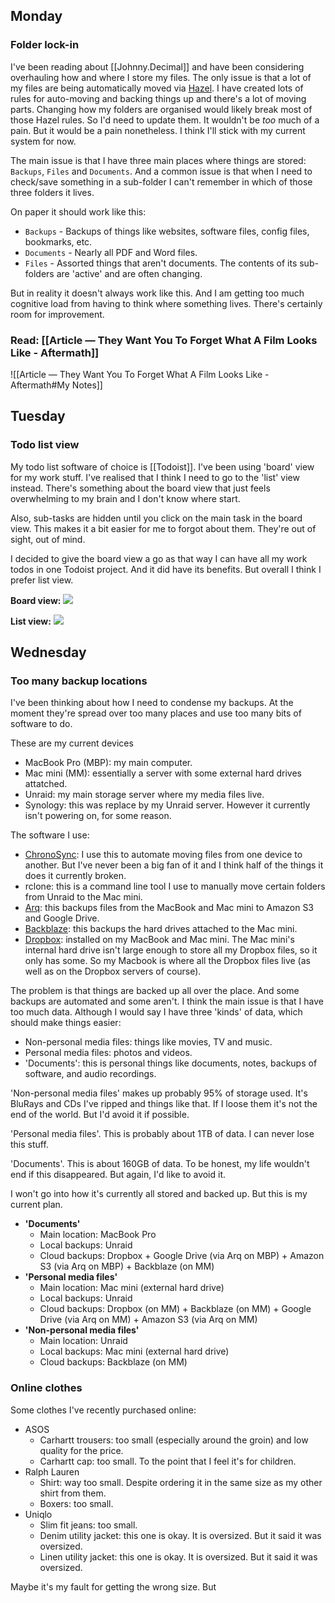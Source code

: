 ## Monday

### Folder lock-in

I've been reading about [[Johnny.Decimal]] and have been considering overhauling how and where I store my files. The only issue is that a lot of my files are being automatically moved via [Hazel](https://www.noodlesoft.com/). I have created lots of rules for auto-moving and backing things up and there's a lot of moving parts. Changing how my folders are organised would likely break most of those Hazel rules. So I'd need to update them. It wouldn't be *too* much of a pain. But it would be a pain nonetheless. I think I'll stick with my current system for now.

The main issue is that I have three main places where things are stored: `Backups`, `Files` and `Documents`. And a common issue is that when I need to check/save something in a sub-folder I can't remember in which of those three folders it lives.

On paper it should work like this:
- `Backups` - Backups of things like websites, software files, config files, bookmarks, etc.
- `Documents` - Nearly all PDF and Word files.
- `Files` - Assorted things that aren't documents. The contents of its sub-folders are 'active' and are often changing.

But in reality it doesn't always work like this. And I am getting too much cognitive load from having to think where something lives. There's certainly room for improvement.

### Read: [[Article — They Want You To Forget What A Film Looks Like - Aftermath]]

![[Article — They Want You To Forget What A Film Looks Like - Aftermath#My Notes]]

## Tuesday

### Todo list view

My todo list software of choice is [[Todoist]]. I've been using 'board' view for my work stuff. I've realised that I think I need to go to the 'list' view instead. There's something about the board view that just feels overwhelming to my brain and I don't know where start.

Also, sub-tasks are hidden until you click on the main task in the board view. This makes it a bit easier for me to forgot about them. They're out of sight, out of mind.

I decided to give the board view a go as that way I can have all my work todos in one Todoist project. And it did have its benefits. But overall I think I prefer list view.

**Board view:**
![](https://res.cloudinary.com/imagist/image/fetch/q_auto/f_auto/c_scale,w_2624/https%3A%2F%2Ftdinspiration.wpengine.com%2Fwp-content%2Fuploads%2F2020%2F10%2Ftodoist-board-todays-work-1.png)

**List view:**
![](https://res.cloudinary.com/imagist/image/fetch/q_auto/f_auto/c_scale,w_2624/https%3A%2F%2Ftdinspiration.wpengine.com%2Fwp-content%2Fuploads%2F2021%2F05%2F5_block-wide.png)

## Wednesday

### Too many backup locations

I've been thinking about how I need to condense my backups. At the moment they're spread over too many places and use too many bits of software to do.

These are my current devices
- MacBook Pro (MBP): my main computer.
- Mac mini (MM): essentially a server with some external hard drives attatched.
- Unraid: my main storage server where my media files live.
- Synology: this was replace by my Unraid server. However it currently isn't powering on, for some reason.

The software I use:
- [ChronoSync](https://www.econtechnologies.com/chronosync/overview.html): I use this to automate moving files from one device to another. But I've never been a big fan of it and I think half of the things it does it currently broken.
- rclone: this is a command line tool I use to manually move certain folders from Unraid to the Mac mini.
- [Arq](https://www.arqbackup.com/): this backups files from the MacBook and Mac mini to Amazon S3 and Google Drive.
- [Backblaze](https://www.backblaze.com/): this backups the hard drives attached to the Mac mini.
- [Dropbox](https://www.dropbox.com/): installed on my MacBook and Mac mini. The Mac mini's internal hard drive isn't large enough to store all my Dropbox files, so it only has some. So my Macbook is where all the Dropbox files live (as well as on the Dropbox servers of course).

The problem is that things are backed up all over the place. And some backups are automated and some aren't. I think the main issue is that I have too much data. Although I would say I have three 'kinds' of data, which should make things easier:
- Non-personal media files: things like movies, TV and music. 
- Personal media files: photos and videos.
- 'Documents': this is personal things like documents, notes, backups of software, and audio recordings.

'Non-personal media files' makes up probably 95% of storage used. It's BluRays and CDs I've ripped and things like that. If I loose them it's not the end of the world. But I'd avoid it if possible.

'Personal media files'. This is probably about 1TB of data. I can never lose this stuff.

'Documents'. This is about 160GB of data. To be honest, my life wouldn't end if this disappeared. But again, I'd like to avoid it.

I won't go into how it's currently all stored and backed up. But this is my current plan.

- **'Documents'**
	- Main location: MacBook Pro
	- Local backups: Unraid
	- Cloud backups: Dropbox + Google Drive (via Arq on MBP) + Amazon S3 (via Arq on MBP) + Backblaze (on MM)
- **'Personal media files'**
	- Main location: Mac mini (external hard drive)
	- Local backups: Unraid
	- Cloud backups: Dropbox (on MM) + Backblaze (on MM) + Google Drive (via Arq on MM) + Amazon S3 (via Arq on MM)
- **'Non-personal media files'**
	- Main location: Unraid
	- Local backups: Mac mini (external hard drive)
	- Cloud backups: Backblaze (on MM)

### Online clothes

Some clothes I've recently purchased online:
- ASOS
	- Carhartt trousers: too small (especially around the groin) and low quality for the price.
	- Carhartt cap: too small. To the point that I feel it's for children.
- Ralph Lauren
	- Shirt: way too small. Despite ordering it in the same size as my other shirt from them.
	- Boxers: too small.
- Uniqlo
	- Slim fit jeans: too small.
	- Denim utility jacket: this one is okay. It is oversized. But it said it was oversized.
	- Linen utility jacket: this one is okay. It is oversized. But it said it was oversized.

Maybe it's my fault for getting the wrong size. But